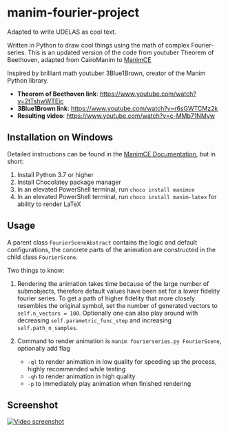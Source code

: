 # manim-fourier-project
Adapted to write UDELAS as cool text.

Written in Python to draw cool things using the math of complex Fourier-series. This is an updated version of the code from youtuber Theorem of Beethoven, adapted from CairoManim to [ManimCE](https://www.manim.community/)

Inspired by brilliant math youtuber 3Blue1Brown, creator of the Manim Python library.

- **Theorem of Beethoven link**: https://www.youtube.com/watch?v=2tTshwWTEic
- **3Blue1Brown link**: https://www.youtube.com/watch?v=r6sGWTCMz2k
- **Resulting video**: https://www.youtube.com/watch?v=c-MMb71NMvw

## Installation on Windows

Detailed instructions can be found in the [ManimCE Documentation](https://docs.manim.community/en/stable/installation/windows.html), but in short:

1. Install Python 3.7 or higher
2. Install Chocolatey package manager
3. In an elevated PowerShell terminal, run `choco install manimce`
4. In an elevated PowerShell terminal, run `choco install manim-latex` for ability to render LaTeX

## Usage

A parent class `FourierSceneAbstract` contains the logic and default configurations, the concrete parts of the animation are constructed in the child class `FourierScene`.

Two things to know:

1. Rendering the animation takes time because of the large number of submobjects, therefore default values have been set for a lower fidelity fourier series. To get a path of higher fidelity that more closely resembles the original symbol, set the number of generated vectors to `self.n_vectors = 100`. Optionally one can also play around with decreasing `self.parametric_func_step` and increasing `self.path_n_samples`.

2. Command to render animation is `manim fourierseries.py FourierScene`, optionally add flag
   - `-ql` to render animation in low quality for speeding up the process, highly recommended while testing
   - `-qh` to render animation in high quality
   - `-p` to immediately play animation when finished rendering

## Screenshot

[![Video screenshot](/Screenshot_2022-02-25.png)](https://www.youtube.com/watch?v=c-MMb71NMvw)
